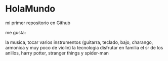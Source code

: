 # HolaMundo

mi primer repositorio en Github

me gusta:

la musica, tocar varios instrumentos (guitarra, teclado, bajo, charango, armonica y muy poco de violin)
la tecnologia
disfrutar en familia
el sr de los anillos, harry potter, stranger things y spider-man

